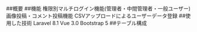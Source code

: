 ##概要
##機能
権限別マルチログイン機能(管理者・中間管理者・一般ユーザー)
画像投稿・コメント投稿機能
CSVアップロードによるユーザーデータ登録
##使用した技術
Laravel 8.1
Vue 3.0
Bootstrap 5
##テーブル構成
